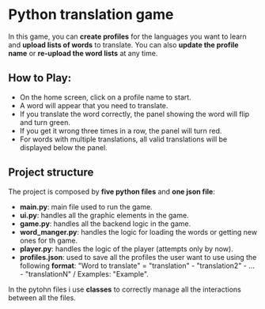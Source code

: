 # Python translation game

In this game, you can **create profiles** for the languages you want to learn and **upload lists of words** to translate. 
You can also **update the profile name** or **re-upload the word lists** at any time.

## How to Play:

- On the home screen, click on a profile name to start.
- A word will appear that you need to translate.
- If you translate the word correctly, the panel showing the word will flip and turn green.
- If you get it wrong three times in a row, the panel will turn red.
- For words with multiple translations, all valid translations will be displayed below the panel.

## Project structure

The project is composed by **five python files** and **one json file**:

- **main.py**: main file used to run the game.
- **ui.py**: handles all the graphic elements in the game.
- **game.py**: handles all the backend logic in the game.
- **word_manger.py**: handles the logic for loading the words or getting new ones for th game.
- **player.py**: handles the logic of the player (attempts only by now).
- **profiles.json**: used to save all the profiles the user want to use using the following **format**: "Word to translate" = "translation" - "translation2" - ... - "translationN" / Examples: "Example".

In the pytohn files i use **classes** to correctly manage all the interactions between all the files.

